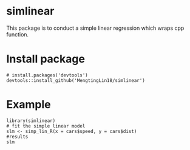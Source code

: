 # simlinear
This package is to conduct a simple linear regression which wraps cpp function. 

# Install package

```{r}
# install.packages('devtools')
devtools::install_github('MengtingLin18/simlinear')
```

# Example 

```{r}
library(simlinear)
# fit the simple linear model
slm <- simp_lin_R(x = cars$speed, y = cars$dist)
#results
slm
```
